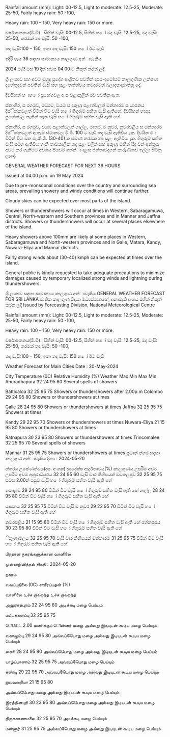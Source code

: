 Rainfall amount (mm): Light: 00-12.5, Light to moderate: 12.5-25, Moderate: 25-50, Fairly heavy rain: 50 -100,

Heavy rain: 100 – 150, Very heavy rain: 150 or more.

වර්ෂාපතනය(මි.මී) : සිහින් වැසි: 00-12.5, සිහින් හ ෝ මද වැසි: 12.5-25, මද වැසි: 25-50, තරමක් තද වැසි: 50 -100,

තද වැසි:100 – 150, ඉතා තද වැසි: 150 හ ෝ ඊට වැඩි

ඉදිරි පැය 36 සඳහා සාමාන්‍යය කාලගුණ අන්‍ාවැකිය

2024 මැයි මස 19 දින්‍ සවස 04.00 ට නිකුත් කරන්‍ ලදි.

ශ්‍රී ලංකාව සහ අවට මුහුදු ප්‍රදේශ ආශ්‍රිතව පවතින්‍ දපර-දමෝසම් කාලගුණික ලක්ෂණ දහේතුදවන් පවතින්‍ වැසි සහ සුළං තත්ත්වය තවදුරටත් බලාදපාදරාත්තු දේ.

දිවයිහන් හ ාහ ෝ ප්‍රහේශවල අ ස වළාකුලින් රව පවතිනු ඇත.

ස්නාහිර, ස රගමුව, මධ්‍යම, වයඹ ස දකුණු පළාත්වලත් මන්නාරම ස යාපනය දිස්ික්කවලත් විටින් විට වැසි හ ෝ ගිගුරුම් සහිත වැසි ඇතිහේ. දිවයිහන් හසසු ප්‍රහේශවල තැනින් තැන වැසි හ ෝ ගිගුරුම් සහිත වැසි ඇති හේ.

ස්නාහිර, ස රගමුව, වයඹ පළාත්වලත් ගාල්ල, මාතර, ම නුවර, නුවරඑළිය ස මන්නාරම දිස්ික්කවලත් ඇතැම් ස්ථානවල මි.මී. 100 ට වැඩි තද වැසි ඇතිවිය ැක. දිවයින ර ා විටින් විට මන පැ.කි.මී. (30-40) ක පමණ තරමක තද සුළං ඇතිවිය ැක. ගිගුරුම් සහිත වැසි සමග ඇතිවිය හැකි තාවකාලික තද සුළං වලින් සහ අකුණු මඟින් සිදු වන්‍ අන්‍තුරු අවම කර ගැනීමට අවශය පියවර ගන්න්‍ා දලස ජන්‍තාවදගන් කාරුණිකව ඉල්ලා සිටිනු ලැදේ.

GENERAL WEATHER FORECAST FOR NEXT 36 HOURS

Issued at 04.00 p.m. on 19 May 2024

Due to pre-monsoonal conditions over the country and surrounding sea areas, prevailing showery and windy conditions will continue further.

Cloudy skies can be expected over most parts of the island.

Showers or thundershowers will occur at times in Western, Sabaragamuwa, Central, North-western and Southern provinces and in Mannar and Jaffna districts. Showers or thundershowers will occur at several places elsewhere of the island.

Heavy showers above 100mm are likely at some places in Western, Sabaragamuwa and North-western provinces and in Galle, Matara, Kandy, Nuwara-Eliya and Mannar districts.

Fairly strong winds about (30-40) kmph can be expected at times over the island.

General public is kindly requested to take adequate precautions to minimize damages caused by temporary localized strong winds and lightning during thundershowers.

ශ්‍රී ලංකාව සඳහා සාමාන්‍යය කාලගුණ අන්‍ාවැකිය GENERAL WEATHER FORECAST FOR SRI LANKA ජාතික කාලගුණ විදයා මධ්‍යස්ථානහේ, අනාවැකි අංශය මගින් නිකුත් කරන ලදි Issued by Forecasting Division, National Meteorological Centre

Rainfall amount (mm): Light: 00-12.5, Light to moderate: 12.5-25, Moderate: 25-50, Fairly heavy rain: 50 -100,

Heavy rain: 100 – 150, Very heavy rain: 150 or more.

වර්ෂාපතනය(මි.මී) : සිහින් වැසි: 00-12.5, සිහින් හ ෝ මද වැසි: 12.5-25, මද වැසි: 25-50, තරමක් තද වැසි: 50 -100,

තද වැසි:100 – 150, ඉතා තද වැසි: 150 හ ෝ ඊට වැඩි

Weather Forecast for Main Cities Date : 20-May-2024

City Temperature (0C) Relative Humidity (%) Weather Max Min Max Min Anuradhapura 32 24 95 60 Several spells of showers

Batticaloa 32 25 95 75 Showers or thundershowers after 2.00p.m Colombo 29 24 95 80 Showers or thundershowers at times

Galle 28 24 95 80 Showers or thundershowers at times Jaffna 32 25 95 75 Showers at times

Kandy 29 22 95 70 Showers or thundershowers at times Nuwara-Eliya 21 15 95 80 Showers or thundershowers at times

Ratnapura 30 23 95 80 Showers or thundershowers at times Trincomalee 32 25 95 70 Several spells of showers

Mannar 31 25 95 75 Showers or thundershowers at times ප්‍රධාන්‍ න්‍ගර සදහා කාලගුණ අන්‍ාවැකිය දින්‍ය : 2024-05-20

න්‍ගරය උෂේණත්වය(දස. අංශක) සාදේක්ෂ ආර්ද්‍රතාවය(%) කාලගුණය උපරිම අවම උපරිම අවම අනුරාධ්‍පුරය 32 24 95 60 වැසි වාර කිහිපයක් මඩකලපුව 32 25 95 75 සවස 2.00න් පසුව වැසි හ ෝ ගිගුරුම් සහිත වැසි ඇති හේ

හකාළඹ 29 24 95 80 විටින් විට වැසි හ ෝ ගිගුරුම් සහිත වැසි ඇති හේ ගාල්ල 28 24 95 80 විටින් විට වැසි හ ෝ ගිගුරුම් සහිත වැසි ඇති හේ

යාපනය 32 25 95 75 විටින් විට වැසි ම නුවර 29 22 95 70 විටින් විට වැසි හ ෝ ගිගුරුම් සහිත වැසි ඇති හේ

නුවරඑළිය 21 15 95 80 විටින් විට වැසි හ ෝ ගිගුරුම් සහිත වැසි ඇති හේ රත්නපුරය 30 23 95 80 විටින් විට වැසි හ ෝ ගිගුරුම් සහිත වැසි ඇති හේ

ිකුණාමලය 32 25 95 70 වැසි වාර කිහිපයක් මන්නාරම 31 25 95 75 විටින් විට වැසි හ ෝ ගිගුරුම් සහිත වැසි ඇති හේ

பிரதான நகரங்களுக்கான வானிலை

முன்னறிவித்தல் திகதி : 2024-05-20

நகரம்

வவப்பநிலை (0C) சாரீரப்பதன் (%)

வானிலை உச்ச குலறந்த உச்ச குலறந்த

அனுராதபுரம் 32 24 95 60 அடிக்கடி மழை பெய்யும்

மட்டக்களப்பு 32 25 95 75

ெி.ெ. 2.00 மணிக்குப் ெின்னர் மழை அல்லது இடியுடன் கூடிய மழை பெய்யும்

வகாழும்பு 29 24 95 80 அவ்வப்பெோது மழை அல்லது இடியுடன் கூடிய மழை பெய்யும்

காைி 28 24 95 80 அவ்வப்பெோது மழை அல்லது இடியுடன் கூடிய மழை பெய்யும்

யாழ்ப்பாணம் 32 25 95 75 அவ்வப்பெோது மழை பெய்யும்

கண்டி 29 22 95 70 அவ்வப்பெோது மழை அல்லது இடியுடன் கூடிய மழை பெய்யும்

நுவவரைியா 21 15 95 80

அவ்வப்பெோது மழை அல்லது இடியுடன் கூடிய மழை பெய்யும்

இரத்தினபுரி 30 23 95 80 அவ்வப்பெோது மழை அல்லது இடியுடன் கூடிய மழை பெய்யும்

திருககாணமலை 32 25 95 70 அடிக்கடி மழை பெய்யும்

மன்னார் 31 25 95 75 அவ்வப்பெோது மழை அல்லது இடியுடன் கூடிய மழை பெய்யும்
